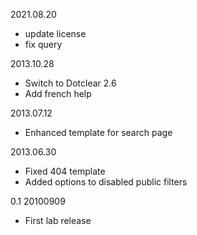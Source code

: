 2021.08.20
 * update license
 * fix query

2013.10.28
 * Switch to Dotclear 2.6
 * Add french help

2013.07.12
 * Enhanced template for search page

2013.06.30
 * Fixed 404 template
 * Added options to disabled public filters

0.1 20100909
 * First lab release